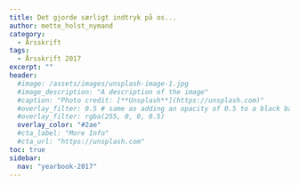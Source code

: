 ```yaml
---
title: Det gjorde særligt indtryk på os...
author: mette_holst_nymand
category:
  - Årsskrift
tags:
  - Årsskrift 2017
excerpt: ""
header:
  #image: /assets/images/unsplash-image-1.jpg
  #image_description: "A description of the image"
  #caption: "Photo credit: [**Unsplash**](https://unsplash.com)"
  #overlay_filter: 0.5 # same as adding an opacity of 0.5 to a black background
  #overlay_filter: rgba(255, 0, 0, 0.5)
  overlay_color: "#2ae"
  #cta_label: "More Info"
  #cta_url: "https://unsplash.com"
toc: true
sidebar:
  nav: "yearbook-2017"
---
```

